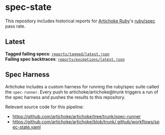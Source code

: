 # spec-state

This repository includes historical reports for [Artichoke Ruby]'s [ruby/spec]
pass rate.

## Latest

**Tagged failing specs**:
[`reports/tagged/latest.json`](reports/tagged/latest.json)  
**Failing spec backtraces**:
[`reports/exceptions/latest.json`](reports/exceptions/latest.json)

## Spec Harness

Artichoke includes a custom harness for running the ruby/spec suite called the
`spec-runner`. Every push to artichoke/artichoke@trunk triggers a run of the
spec harness and pushes the results to this repository.

Relevant source code for this pipeline:

- https://github.com/artichoke/artichoke/tree/trunk/spec-runner
- https://github.com/artichoke/artichoke/blob/trunk/.github/workflows/spec-state.yaml

[artichoke ruby]: https://github.com/artichoke/artichoke
[ruby/spec]: https://github.com/ruby/spec
